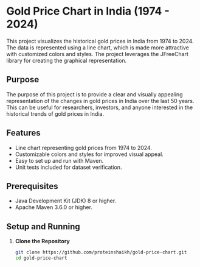 # Gold Price Chart in India (1974 - 2024)

This project visualizes the historical gold prices in India from 1974 to 2024. The data is represented using a line chart, which is made more attractive with customized colors and styles. The project leverages the JFreeChart library for creating the graphical representation.

## Purpose

The purpose of this project is to provide a clear and visually appealing representation of the changes in gold prices in India over the last 50 years. This can be useful for researchers, investors, and anyone interested in the historical trends of gold prices in India.

## Features

- Line chart representing gold prices from 1974 to 2024.
- Customizable colors and styles for improved visual appeal.
- Easy to set up and run with Maven.
- Unit tests included for dataset verification.

## Prerequisites

- Java Development Kit (JDK) 8 or higher.
- Apache Maven 3.6.0 or higher.

## Setup and Running

1. **Clone the Repository**
   ```sh
   git clone https://github.com/proteinshaikh/gold-price-chart.git
   cd gold-price-chart
